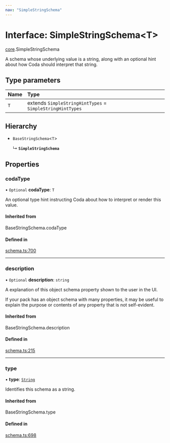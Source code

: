 ```yaml
---
nav: "SimpleStringSchema"
---
```

# Interface: SimpleStringSchema<T\>

[core](../modules/core.md).SimpleStringSchema

A schema whose underlying value is a string, along with an optional hint about how Coda
should interpret that string.

## Type parameters

| Name | Type |
| :------ | :------ |
| `T` | extends `SimpleStringHintTypes` = `SimpleStringHintTypes` |

## Hierarchy

- `BaseStringSchema`<`T`\>

  ↳ **`SimpleStringSchema`**

## Properties

### codaType

• `Optional` **codaType**: `T`

An optional type hint instructing Coda about how to interpret or render this value.

#### Inherited from

BaseStringSchema.codaType

#### Defined in

[schema.ts:700](https://github.com/coda/packs-sdk/blob/main/schema.ts#L700)

___

### description

• `Optional` **description**: `string`

A explanation of this object schema property shown to the user in the UI.

If your pack has an object schema with many properties, it may be useful to
explain the purpose or contents of any property that is not self-evident.

#### Inherited from

BaseStringSchema.description

#### Defined in

[schema.ts:215](https://github.com/coda/packs-sdk/blob/main/schema.ts#L215)

___

### type

• **type**: [`String`](../enums/core.ValueType.md#string)

Identifies this schema as a string.

#### Inherited from

BaseStringSchema.type

#### Defined in

[schema.ts:698](https://github.com/coda/packs-sdk/blob/main/schema.ts#L698)
